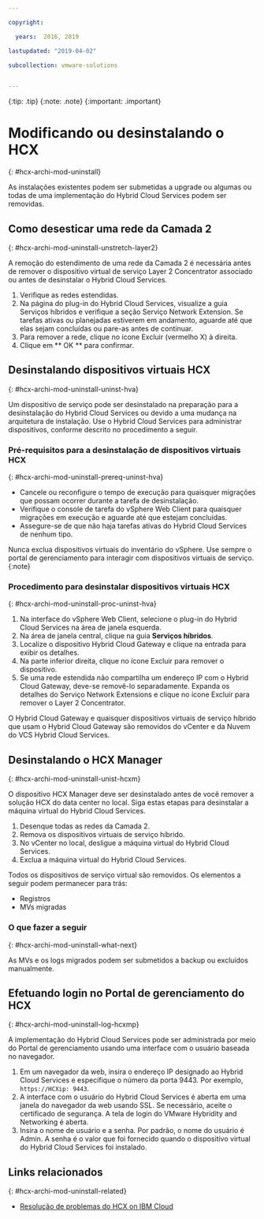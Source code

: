 ```yaml
---

copyright:

  years:  2016, 2019

lastupdated: "2019-04-02"

subcollection: vmware-solutions


---
```


{:tip: .tip}
{:note: .note}
{:important: .important}

# Modificando ou desinstalando o HCX
{: #hcx-archi-mod-uninstall}

As instalações existentes podem ser submetidas a upgrade ou algumas ou todas de uma implementação do Hybrid Cloud Services podem ser removidas.

##  Como desesticar uma rede da Camada 2
{: #hcx-archi-mod-uninstall-unstretch-layer2}

A remoção do estendimento de uma rede da Camada 2 é necessária antes de remover o dispositivo virtual de serviço Layer 2 Concentrator associado ou antes de desinstalar o Hybrid Cloud Services.

1. Verifique as redes estendidas.
2. Na página do plug-in do Hybrid Cloud Services, visualize a guia Serviços híbridos e verifique a seção Serviço Network Extension. Se tarefas ativas ou planejadas estiverem em andamento, aguarde até que elas sejam concluídas ou pare-as antes de continuar.
3. Para remover a rede, clique no ícone Excluir (vermelho X) à direita.
4. Clique em  ** OK **  para confirmar.

## Desinstalando dispositivos virtuais HCX
{: #hcx-archi-mod-uninstall-uninst-hva}

Um dispositivo de serviço pode ser desinstalado na preparação para a desinstalação do Hybrid Cloud Services ou devido a uma mudança na arquitetura de instalação. Use o Hybrid Cloud Services para administrar dispositivos, conforme descrito no procedimento a seguir.

### Pré-requisitos para a desinstalação de dispositivos virtuais HCX
{: #hcx-archi-mod-uninstall-prereq-uninst-hva}

* Cancele ou reconfigure o tempo de execução para quaisquer migrações que possam ocorrer durante a tarefa de desinstalação.
* Verifique o console de tarefa do vSphere Web Client para quaisquer migrações em execução e aguarde até que estejam concluídas.
* Assegure-se de que não haja tarefas ativas do Hybrid Cloud Services de nenhum tipo.

Nunca exclua dispositivos virtuais do inventário do vSphere. Use sempre o portal de gerenciamento para interagir com dispositivos virtuais de serviço.
{:note}

### Procedimento para desinstalar dispositivos virtuais HCX
{: #hcx-archi-mod-uninstall-proc-uninst-hva}

1. Na interface do vSphere Web Client, selecione o plug-in do Hybrid Cloud Services na área de janela esquerda.
2. Na área de janela central, clique na guia **Serviços híbridos**.
3. Localize o dispositivo Hybrid Cloud Gateway e clique na entrada para exibir os detalhes.
4. Na parte inferior direita, clique no ícone Excluir para remover o dispositivo.
5. Se uma rede estendida não compartilha um endereço IP com o Hybrid Cloud Gateway, deve-se removê-lo separadamente. Expanda os detalhes do Serviço Network Extensions e clique no ícone Excluir para remover o Layer 2 Concentrator.

O Hybrid Cloud Gateway e quaisquer dispositivos virtuais de serviço híbrido que usam o Hybrid Cloud Gateway são removidos do vCenter e da Nuvem do VCS Hybrid Cloud Services.

## Desinstalando o HCX Manager
{: #hcx-archi-mod-uninstall-unist-hcxm}

O dispositivo HCX Manager deve ser desinstalado antes de você remover a solução HCX do data center no local. Siga estas etapas para desinstalar a máquina virtual do Hybrid Cloud Services.

1. Desenque todas as redes da Camada 2.
2. Remova os dispositivos virtuais de serviço híbrido.
3. No vCenter no local, desligue a máquina virtual do Hybrid Cloud Services.
4. Exclua a máquina virtual do Hybrid Cloud Services.

Todos os dispositivos de serviço virtual são removidos. Os elementos a seguir podem permanecer para trás:
* Registros
* MVs migradas

### O que fazer a seguir
{: #hcx-archi-mod-uninstall-what-next}

As MVs e os logs migrados podem ser submetidos a backup ou excluídos manualmente.

## Efetuando login no Portal de gerenciamento do HCX
{: #hcx-archi-mod-uninstall-log-hcxmp}

A implementação do Hybrid Cloud Services pode ser administrada por meio do Portal de gerenciamento usando uma interface com o usuário baseada no navegador.

1. Em um navegador da web, insira o endereço IP designado ao Hybrid Cloud Services e especifique o número da porta 9443. Por exemplo,  ` https://HCXip: 9443 `.
2. A interface com o usuário do Hybrid Cloud Services é aberta em uma janela do navegador da web usando SSL. Se necessário, aceite o certificado de segurança. A tela de login do VMware Hybridity and Networking é aberta.
3. Insira o nome de usuário e a senha. Por padrão, o nome do usuário é Admin. A senha é o valor que foi fornecido quando o dispositivo virtual do Hybrid Cloud Services foi instalado.

## Links relacionados
{: #hcx-archi-mod-uninstall-related}

* [Resolução de problemas do HCX on IBM Cloud](/docs/services/vmwaresolutions/archiref/hcx-archi?topic=vmware-solutions-hcx-archi-trbl)
